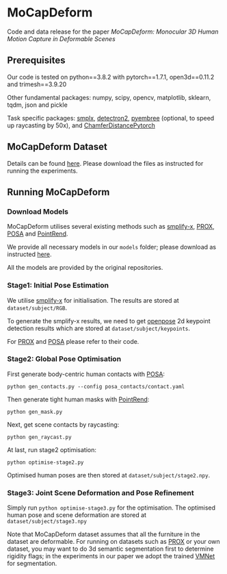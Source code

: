 # MoCapDeform
Code and data release for the paper *MoCapDeform: Monocular 3D Human Motion Capture in Deformable Scenes*

## Prerequisites
Our code is tested on python==3.8.2 with pytorch==1.7.1, open3d==0.11.2 and trimesh==3.9.20

Other fundamental packages: numpy, scipy, opencv, matplotlib, sklearn, tqdm, json and pickle

Task specific packages: [smplx](https://github.com/vchoutas/smplx),
[detectron2](https://github.com/facebookresearch/detectron2),
[pyembree](https://github.com/scopatz/pyembree) (optional, to speed up raycasting by 50x),
and [ChamferDistancePytorch](https://github.com/ThibaultGROUEIX/ChamferDistancePytorch)

## MoCapDeform Dataset
Details can be found [here](https://github.com/Malefikus/MoCapDeform/blob/main/dataset/README.md).
Please download the files as instructed for running the experiments.

## Running MoCapDeform
### Download Models
MoCapDeform utilises several existing methods such as [smplify-x](https://github.com/vchoutas/smplify-x),
[PROX](https://github.com/mohamedhassanmus/prox),
[POSA](https://github.com/mohamedhassanmus/POSA) and
[PointRend](https://github.com/facebookresearch/detectron2).

We provide all necessary models in our `models` folder;
please download as instructed [here](https://github.com/Malefikus/MoCapDeform/blob/main/models/README.md).

All the models are provided by the original repositories.

### Stage1: Initial Pose Estimation
We utilise [smplify-x](https://github.com/vchoutas/smplify-x) for initialisation.
The results are stored at `dataset/subject/RGB`.

To generate the smplify-x results, we need to get [openpose](https://github.com/CMU-Perceptual-Computing-Lab/openpose)
2d keypoint detection results which are stored at `dataset/subject/keypoints`.

For [PROX](https://github.com/mohamedhassanmus/prox)
and [POSA](https://github.com/mohamedhassanmus/POSA) please refer to their code.

### Stage2: Global Pose Optimisation
First generate body-centric human contacts with [POSA](https://github.com/mohamedhassanmus/POSA):

`python gen_contacts.py --config posa_contacts/contact.yaml`

Then generate tight human masks with [PointRend](https://github.com/facebookresearch/detectron2):

`python gen_mask.py`

Next, get scene contacts by raycasting:

`python gen_raycast.py`

At last, run stage2 optimisation:

`python optimise-stage2.py`

Optimised human poses are then stored at `dataset/subject/stage2.npy`.

### Stage3: Joint Scene Deformation and Pose Refinement
Simply run `python optimise-stage3.py` for the optimisation.
The optimised human pose and scene deformation are stored at `dataset/subject/stage3.npy`

Note that MoCapDeform dataset assumes that all the furniture in the dataset are deformable.
For running on datasets such as [PROX](https://prox.is.tue.mpg.de/) or your own dataset,
you may want to do 3d semantic segmentation first to determine rigidity flags;
in the experiments in our paper we adopt the trained [VMNet](https://github.com/hzykent/VMNet) for segmentation.
